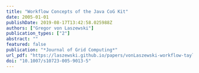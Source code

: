 ```yaml
---
title: "Workflow Concepts of the Java CoG Kit"
date: 2005-01-01
publishDate: 2019-08-17T13:42:58.025988Z
authors: ["Gregor von Laszewski"]
publication_types: ["2"]
abstract: ""
featured: false
publication: "*Journal of Grid Computing*"
url_pdf: "https://laszewski.github.io/papers/vonLaszewski-workflow-taylor-anl.pdf"
doi: "10.1007/s10723-005-9013-5"
---
```


